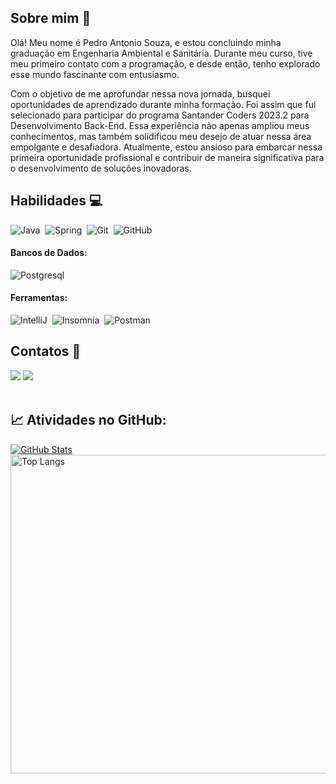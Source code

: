 ## Sobre mim 💼

  Olá! Meu nome é Pedro Antonio Souza, e estou concluindo minha graduação em Engenharia Ambiental e Sanitária. Durante meu curso, tive meu primeiro contato com a programação, e desde então, tenho explorado esse mundo fascinante com entusiasmo.

  Com o objetivo de me aprofundar nessa nova jornada, busquei oportunidades de aprendizado durante minha formação. Foi assim que fui selecionado para participar do programa Santander Coders 2023.2 para Desenvolvimento Back-End. Essa experiência não apenas ampliou meus conhecimentos, mas também solidificou meu desejo de atuar nessa área empolgante e desafiadora. Atualmente, estou ansioso para embarcar nessa primeira oportunidade profissional e contribuir de maneira significativa para o desenvolvimento de soluções inovadoras.

## Habilidades 💻
![Java](https://img.shields.io/badge/Java-ED8B00?style=for-the-badge&logo=openjdk&logoColor=white)&nbsp;
![Spring](https://img.shields.io/badge/spring-%236DB33F.svg?style=for-the-badge&logo=spring&logoColor=white)&nbsp;
![Git](https://img.shields.io/badge/GIT-E44C30?style=for-the-badge&logo=git&logoColor=white)&nbsp;
![GitHub](https://img.shields.io/badge/GitHub-181717?style=for-the-badge&logo=github&logoColor=white)&nbsp;

#### Bancos de Dados:

![Postgresql](https://img.shields.io/badge/PostgreSQL-316192?style=for-the-badge&logo=postgresql&logoColor=white)&nbsp;

#### Ferramentas:

![IntelliJ](https://img.shields.io/badge/Intellij%20Idea-000?logo=intellij-idea&style=for-the-badge)&nbsp;
![Insomnia](https://img.shields.io/badge/Insomnia-4000BF?logo=insomnia&logoColor=white&style=for-the-badge)&nbsp;
![Postman](https://img.shields.io/static/v1?style=for-the-badge&message=Postman&color=FF6C37&logo=Postman&logoColor=FFFFFF&label=)&nbsp;

## Contatos 📧

<div> 
<a href = "mailto:pedroantoniiodm@gmail.com"> <img src="https://img.shields.io/badge/-Gmail-c42528?style=for-the-badge&logo=gmail&logoColor=white" target="_blank"></a>
<a href="https://www.linkedin.com/in/pedrosouzadm/" target="_blank"><img src="https://img.shields.io/badge/-LinkedIn-%230077B5?style=for-the-badge&logo=linkedin&logoColor=white"  target="_blank"></a> 
</div>&nbsp;&nbsp;

## 📈 Atividades no GitHub:

[![GitHub Stats](https://github-readme-stats.vercel.app/api?username=pedrosouzadm&show_icons=true&cache_seconds=86400&theme=midnight-purple&rank_icon=github)](https://github.com/pedrosouzadm)
<a href="https://github.com/pedrosouzadm">
  <img src="https://github-readme-stats.vercel.app/api/top-langs/?username=pedrosouzadm&layout=compact&theme=midnight-purple" alt="Top Langs" width="510">
</a>
